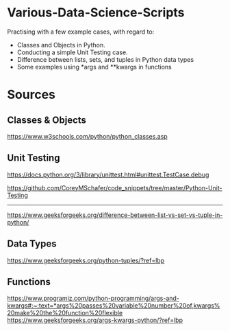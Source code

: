 # Various-Data-Science-Scripts

Practising with a few example cases, with regard to:
- Classes and Objects in Python.
- Conducting a simple Unit Testing case.
- Difference between lists, sets, and tuples in Python data types
- Some examples using *args and **kwargs in functions

# Sources
## Classes & Objects
https://www.w3schools.com/python/python_classes.asp
## Unit Testing
https://docs.python.org/3/library/unittest.html#unittest.TestCase.debug

https://github.com/CoreyMSchafer/code_snippets/tree/master/Python-Unit-Testing

-------
https://www.geeksforgeeks.org/difference-between-list-vs-set-vs-tuple-in-python/

## Data Types
https://www.geeksforgeeks.org/python-tuples/?ref=lbp

## Functions
https://www.programiz.com/python-programming/args-and-kwargs#:~:text=*args%20passes%20variable%20number%20of,kwargs%20make%20the%20function%20flexible
https://www.geeksforgeeks.org/args-kwargs-python/?ref=lbp